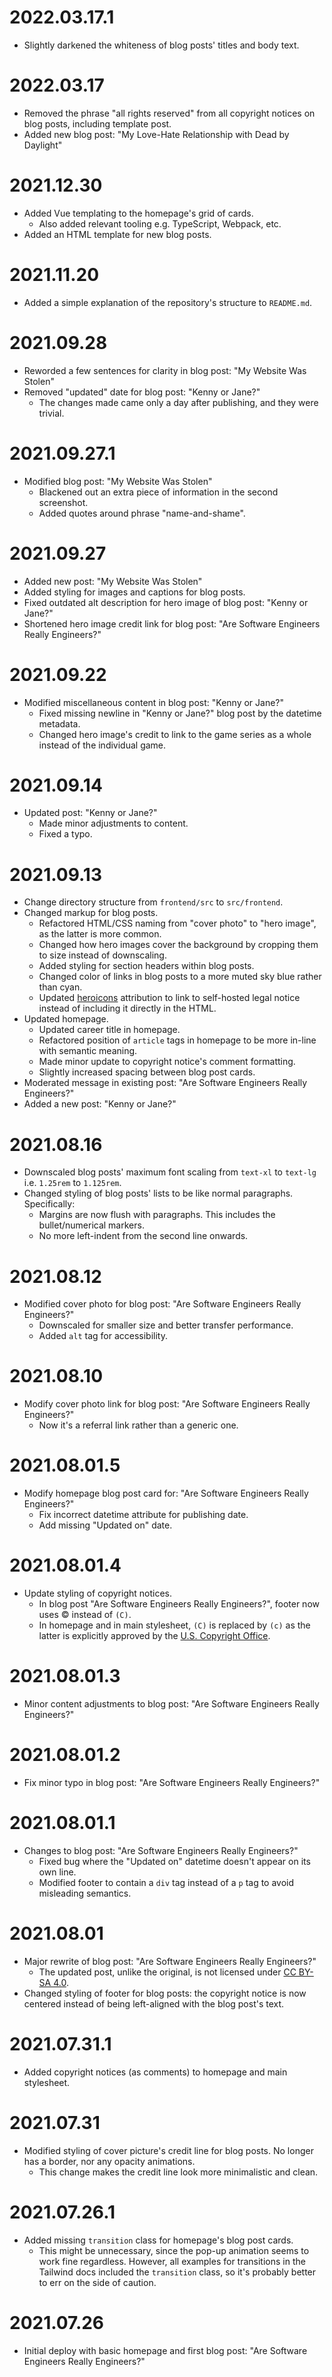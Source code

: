 # 2022.03.17.1

- Slightly darkened the whiteness of blog posts' titles and body text.

# 2022.03.17

- Removed the phrase "all rights reserved" from all copyright notices on blog posts, including template post.
- Added new blog post: "My Love-Hate Relationship with Dead by Daylight"

# 2021.12.30

- Added Vue templating to the homepage's grid of cards.
  - Also added relevant tooling e.g. TypeScript, Webpack, etc.
- Added an HTML template for new blog posts.

# 2021.11.20

- Added a simple explanation of the repository's structure to `README.md`.

# 2021.09.28

- Reworded a few sentences for clarity in blog post: "My Website Was Stolen"
- Removed "updated" date for blog post: "Kenny or Jane?"
  - The changes made came only a day after publishing, and they were trivial.

# 2021.09.27.1

- Modified blog post: "My Website Was Stolen"
  - Blackened out an extra piece of information in the second screenshot.
  - Added quotes around phrase "name-and-shame".

# 2021.09.27

- Added new post: "My Website Was Stolen"
- Added styling for images and captions for blog posts.
- Fixed outdated alt description for hero image of blog post: "Kenny or Jane?"
- Shortened hero image credit link for blog post: "Are Software Engineers Really Engineers?"

# 2021.09.22

- Modified miscellaneous content in blog post: "Kenny or Jane?"
  - Fixed missing newline in "Kenny or Jane?" blog post by the datetime metadata.
  - Changed hero image's credit to link to the game series as a whole instead of the individual game.

# 2021.09.14

- Updated post: "Kenny or Jane?"
  - Made minor adjustments to content.
  - Fixed a typo.

# 2021.09.13

- Change directory structure from `frontend/src` to `src/frontend`.
- Changed markup for blog posts.
  - Refactored HTML/CSS naming from "cover photo" to "hero image", as the latter is more common.
  - Changed how hero images cover the background by cropping them to size instead of downscaling.
  - Added styling for section headers within blog posts.
  - Changed color of links in blog posts to a more muted sky blue rather than cyan.
  - Updated [heroicons](https://heroicons.com/) attribution to link to self-hosted legal notice instead of including it
    directly in the HTML.
- Updated homepage.
  - Updated career title in homepage.
  - Refactored position of `article` tags in homepage to be more in-line with semantic meaning.
  - Made minor update to copyright notice's comment formatting.
  - Slightly increased spacing between blog post cards.
- Moderated message in existing post: "Are Software Engineers Really Engineers?"
- Added a new post: "Kenny or Jane?"

# 2021.08.16

- Downscaled blog posts' maximum font scaling from `text-xl` to `text-lg` i.e. `1.25rem` to `1.125rem`.
- Changed styling of blog posts' lists to be like normal paragraphs. Specifically:
  - Margins are now flush with paragraphs. This includes the bullet/numerical markers.
  - No more left-indent from the second line onwards.

# 2021.08.12

- Modified cover photo for blog post: "Are Software Engineers Really Engineers?"
  - Downscaled for smaller size and better transfer performance.
  - Added `alt` tag for accessibility.

# 2021.08.10

- Modify cover photo link for blog post: "Are Software Engineers Really Engineers?"
  - Now it's a referral link rather than a generic one.

# 2021.08.01.5

- Modify homepage blog post card for: "Are Software Engineers Really Engineers?"
  - Fix incorrect datetime attribute for publishing date.
  - Add missing "Updated on" date.

# 2021.08.01.4

- Update styling of copyright notices.
  - In blog post "Are Software Engineers Really Engineers?", footer now uses &copy; instead of `(C)`.
  - In homepage and in main stylesheet, `(C)` is replaced by `(c)` as the latter is explicitly approved by the [U.S.
    Copyright Office](https://www.copyright.gov/comp3/).

# 2021.08.01.3

- Minor content adjustments to blog post: "Are Software Engineers Really Engineers?"

# 2021.08.01.2

- Fix minor typo in blog post: "Are Software Engineers Really Engineers?"

# 2021.08.01.1

- Changes to blog post: "Are Software Engineers Really Engineers?"
  - Fixed bug where the "Updated on" datetime doesn't appear on its own line.
  - Modified footer to contain a `div` tag instead of a `p` tag to avoid misleading semantics.

# 2021.08.01

- Major rewrite of blog post: "Are Software Engineers Really Engineers?"
  - The updated post, unlike the original, is not licensed under [CC BY-SA
    4.0](https://creativecommons.org/licenses/by-sa/4.0/).
- Changed styling of footer for blog posts: the copyright notice is now centered instead of being left-aligned with the
  blog post's text.

# 2021.07.31.1

- Added copyright notices (as comments) to homepage and main stylesheet.

# 2021.07.31

- Modified styling of cover picture's credit line for blog posts. No longer has a border, nor any opacity animations.
  - This change makes the credit line look more minimalistic and clean.

# 2021.07.26.1

- Added missing `transition` class for homepage's blog post cards.
  - This might be unnecessary, since the pop-up animation seems to work fine regardless. However, all examples for
    transitions in the Tailwind docs included the `transition` class, so it's probably better to err on the side of
    caution.

# 2021.07.26

- Initial deploy with basic homepage and first blog post: "Are Software Engineers Really Engineers?"
